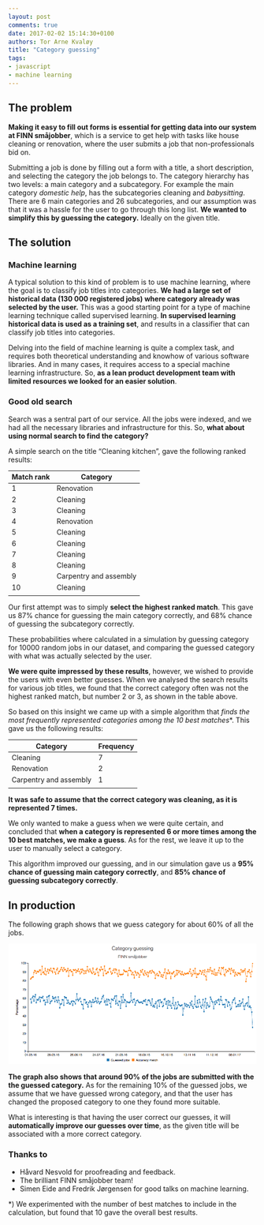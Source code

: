 ```yaml
---
layout: post
comments: true
date: 2017-02-02 15:14:30+0100
authors: Tor Arne Kvaløy
title: "Category guessing"
tags:
- javascript
- machine learning
---
```


## The problem
**Making it easy to fill out forms is essential for getting data into our system at FINN småjobber**, which is a service to get help with tasks like house cleaning or renovation, where the user submits a job that non-professionals bid on.

Submitting a job is done by filling out a form with a title, a short description, and selecting the category the job belongs to. The category hierarchy has two levels: a main category and a subcategory. For example the main category *domestic help*, has the subcategories cleaning and *babysitting*. There are 6 main categories and 26 subcategories, and our assumption was that it was a hassle for the user to go through this long list. **We wanted to simplify this by guessing the category.** Ideally on the given title.


## The solution

### Machine learning
A typical solution to this kind of problem is to use machine learning, where the goal is to classify job titles into categories. **We had a large set of historical data (130 000 registered jobs) where category already was selected by the user.** This was a good starting point for a type of machine learning technique called supervised learning. **In supervised learning historical data is used as a training set**, and results in a classifier that can classify job titles into categories. 

Delving into the field of machine learning is quite a complex task, and requires both theoretical  understanding and knowhow of various software libraries. And in many cases, it requires access to a special machine learning infrastructure. So, **as a lean product development team with limited resources we looked for an easier solution**.

### Good old search

Search was a sentral part of our service. All the jobs were indexed, and we had all the necessary libraries and infrastructure for this. So, **what about using normal search to find the category?**

A simple search on the title “Cleaning kitchen”, gave the following ranked results:


| Match rank | Category|
|-|-----|
|1|Renovation|
|2|Cleaning|
|3|Cleaning|
|4|Renovation|
|5|Cleaning|
|6|Cleaning|
|7|Cleaning|
|8|Cleaning|
|9|Carpentry and assembly|
|10|Cleaning|
|||

Our first attempt was to simply **select the highest ranked match**. This gave us 87% chance for guessing the main category correctly, and 68% chance of guessing the subcategory correctly. 

These probabilities where calculated in a simulation by guessing category for 10000 random jobs in our dataset, and comparing the guessed category with what was actually selected by the user.

**We were quite impressed by these results**, however, we wished to provide the users with even better guesses. When we analysed the search results for various job titles, we found that the correct category often was not the highest ranked match, but number 2 or 3, as shown in the table above.

So based on this insight we came up with a simple algorithm that **finds the most frequently represented categories among the 10* best matches**. This gave us the following results:


|Category|Frequency|
|--------|---------|
|Cleaning|	7|
|Renovation|	2|
|Carpentry and assembly|	1|
|||

**It was safe to assume that the correct category was cleaning, as it is represented 7 times.** 

We only wanted to make a guess when we were quite certain, and concluded that **when a category is represented 6 or more times among the 10 best matches, we make a guess**. As for the rest, we leave it up to the user to manually select a category. 

This algorithm improved our guessing, and in our simulation gave us a **95% chance of guessing main category correctly**, and **85% chance of guessing subcategory correctly**.

## In production

The following graph shows that we guess category for about 60% of all the jobs.  


![Success matches in production](/images/2017-02-02-category-guessing/production.png "Success matches in production")


**The graph also shows that around 90% of the jobs are submitted with the the guessed category.** As for the remaining 10% of the guessed jobs, we assume that we have guessed wrong category, and that the user has changed the proposed category to one they found more suitable.

What is interesting is that having the user correct our guesses, it will **automatically improve our guesses over time**, as the given title will be associated with a more correct category.




### Thanks to 
- Håvard Nesvold for proofreading and feedback. 
- The brilliant FINN småjobber team!
- Simen Eide and Fredrik Jørgensen for good talks on machine learning.


*) We experimented with the number of best matches to include in the calculation, but found that 10 gave the overall best results. 
